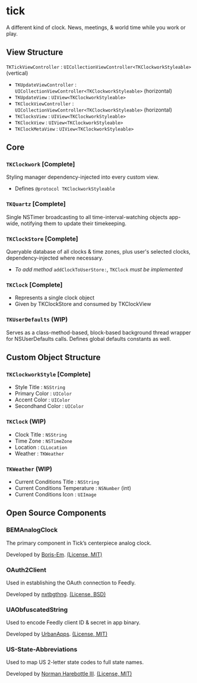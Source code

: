 # tick
A different kind of clock. News, meetings, & world time while you work or play.

## View Structure
`TKTickViewController` : `UICollectionViewController<TKClockworkStyleable>` (vertical)
- `TKUpdateViewController` : `UICollectionViewController<TKClockworkStyleable>` (horizontal)
 - `TKUpdateView` : `UIView<TKClockworkStyleable>`
- `TKClockViewController` : `UICollectionViewController<TKClockworkStyleable>` (horizontal)
 - `TKClocksView` : `UIView<TKClockworkStyleable>`
 - `TKClockView` : `UIView<TKClockworkStyleable>`
- `TKClockMetaView` : `UIView<TKClockworkStyleable>`


## Core

### `TKClockwork` [Complete]
Styling manager dependency-injected into every custom view.

- Defines `@protocol TKClockworkStyleable`

### `TKQuartz` [Complete]
Single NSTimer broadcasting to all time-interval-watching objects app-wide, notifying them to update their timekeeping.

### `TKClockStore` [Complete]
Queryable database of all clocks & time zones, plus user's selected clocks, dependency-injected where necessary.
- *To add method* `addClockToUserStore:`, `TKClock` *must be implemented*

### `TKClock` [Complete]
- Represents a single clock object
- Given by TKClockStore and consumed by TKClockView

### `TKUserDefaults` (WIP)
Serves as a class-method-based, block-based background thread wrapper for NSUserDefaults calls. Defines global defaults constants as well.


## Custom Object Structure

### `TKClockworkStyle` [Complete]

- Style Title : `NSString`
- Primary Color : `UIColor`
- Accent Color : `UIColor`
- Secondhand Color : `UIColor`

### `TKClock` (WIP)

- Clock Title : `NSString`
- Time Zone : `NSTimeZone`
- Location : `CLLocation`
- Weather : `TKWeather`

### `TKWeather` (WIP)

- Current Conditions Title : `NSString`
- Current Conditions Temperature : `NSNumber` (int)
- Current Conditions Icon : `UIImage`


## Open Source Components

### BEMAnalogClock
The primary component in Tick’s centerpiece analog clock.

Developed by [Boris-Em](https://github.com/Boris-Em/BEMAnalogClock). [(License, MIT)](https://github.com/Boris-Em/BEMAnalogClock/blob/master/LICENSE)

### OAuth2Client
Used in establishing the OAuth connection to Feedly.

Developed by [nxtbgthng](https://github.com/nxtbgthng/OAuth2Client). [(License, BSD)](https://github.com/nxtbgthng/OAuth2Client#bsd-license)

### UAObfuscatedString
Used to encode Feedly client ID & secret in app binary.

Developed by [UrbanApps](https://github.com/UrbanApps/UAObfuscatedString). [(License, MIT)](https://github.com/UrbanApps/UAObfuscatedString/blob/master/LICENSE)

### US-State-Abbreviations
Used to map US 2-letter state codes to full state names.

Developed by [Norman Harebottle III](https://github.com/normanhh3/US-State-Abbreviations). [(License, MIT)](https://github.com/normanhh3/US-State-Abbreviations/blob/master/LICENSE)

